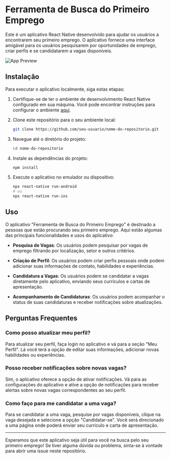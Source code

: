 # Ferramenta de Busca do Primeiro Emprego

Este é um aplicativo React Native desenvolvido para ajudar os usuários a encontrarem seu primeiro emprego. O aplicativo fornece uma interface amigável para os usuários pesquisarem por oportunidades de emprego, criar perfis e se candidatarem a vagas disponíveis.

![App Preview](link_para_imagem_do_app)

## Instalação

Para executar o aplicativo localmente, siga estas etapas:

1. Certifique-se de ter o ambiente de desenvolvimento React Native configurado em sua máquina. Você pode encontrar instruções para configurar o ambiente [aqui](https://reactnative.dev/docs/environment-setup).

2. Clone este repositório para o seu ambiente local:

    ```bash
    git clone https://github.com/seu-usuario/nome-do-repositorio.git
    ```

3. Navegue até o diretório do projeto:

    ```bash
    cd nome-do-repositorio
    ```

4. Instale as dependências do projeto:

    ```bash
    npm install
    ```

5. Execute o aplicativo no emulador ou dispositivo:

    ```bash
    npx react-native run-android
    # ou
    npx react-native run-ios
    ```

## Uso

O aplicativo "Ferramenta de Busca do Primeiro Emprego" é destinado a pessoas que estão procurando seu primeiro emprego. Aqui estão algumas das principais funcionalidades e usos do aplicativo:

- **Pesquisa de Vagas**: Os usuários podem pesquisar por vagas de emprego filtrando por localização, setor e outros critérios.
  
- **Criação de Perfil**: Os usuários podem criar perfis pessoais onde podem adicionar suas informações de contato, habilidades e experiências.

- **Candidatura a Vagas**: Os usuários podem se candidatar a vagas diretamente pelo aplicativo, enviando seus currículos e cartas de apresentação.

- **Acompanhamento de Candidaturas**: Os usuários podem acompanhar o status de suas candidaturas e receber notificações sobre atualizações.

## Perguntas Frequentes

### Como posso atualizar meu perfil?

Para atualizar seu perfil, faça login no aplicativo e vá para a seção "Meu Perfil". Lá você terá a opção de editar suas informações, adicionar novas habilidades ou experiências.

### Posso receber notificações sobre novas vagas?

Sim, o aplicativo oferece a opção de ativar notificações. Vá para as configurações do aplicativo e ative a opção de notificações para receber alertas sobre novas vagas correspondentes ao seu perfil.

### Como faço para me candidatar a uma vaga?

Para se candidatar a uma vaga, pesquise por vagas disponíveis, clique na vaga desejada e selecione a opção "Candidatar-se". Você será direcionado a uma página onde poderá enviar seu currículo e carta de apresentação.

---

Esperamos que este aplicativo seja útil para você na busca pelo seu primeiro emprego! Se tiver alguma dúvida ou problema, sinta-se à vontade para abrir uma issue neste repositório.
